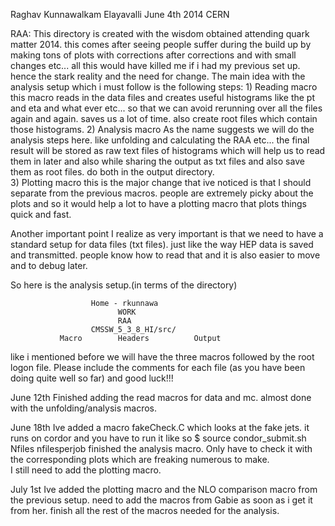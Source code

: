 Raghav Kunnawalkam Elayavalli
June 4th 2014
CERN 

RAA: 
This directory is created with the wisdom obtained attending quark matter 2014. this comes after seeing people suffer during the build up by making tons of plots with corrections after corrections and with small changes etc... all this would have killed me if i had my previous set up. hence the stark reality and the need for change. The main idea with the analysis setup which i must follow is the following steps: 
    1) Reading macro
       this macro reads in the data files and creates useful histograms like the pt and eta and what ever etc... so that we can avoid rerunning over all the files again and again. saves us a lot of time. also create root files which contain those histograms. 
    2) Analysis macro 
       As the name suggests we will do the analysis steps here. like unfolding and calculating the RAA etc... the final result will be stored as raw text files of histograms which will help us to read them in later and also while sharing the output as txt files and also save them as root files. do both in the output directory.       
    3) Plotting macro
       this is the major change that ive noticed is that I should separate from the previous macros. people are extremely picky about the plots and so it would help a lot to have a plotting macro that plots things quick and fast. 

Another important point I realize as very important is that we need to have a standard setup for data files (txt files). just like the way HEP data is saved and transmitted. people know how to read that and it is also easier to move and to debug later. 

So here is the analysis setup.(in terms of the directory) 

                      Home - rkunnawa
                            WORK
                            RAA
                      CMSSW_5_3_8_HI/src/
               Macro        Headers          Output

like i mentioned before we will have the three macros followed by the root logon file. 
Please include the comments for each file (as you have been doing quite well so far) and good luck!!!  

June 12th
  Finished adding the read macros for data and mc. almost done with the unfolding/analysis macros. 

June 18th
  Ive added a macro fakeCheck.C which looks at the fake jets. it runs on cordor and you have to run it like so 
  $ source condor_submit.sh Nfiles nfilesperjob
  finished the analysis macro. Only have to check it with the corresponding plots which are freaking numerous to make.  
  I still need to add the plotting macro. 

July 1st 
  Ive added the plotting macro and the NLO comparison macro from the previous setup. need to add the macros from Gabie as soon as i get it from her. 
  finish all the rest of the macros needed for the analysis.
